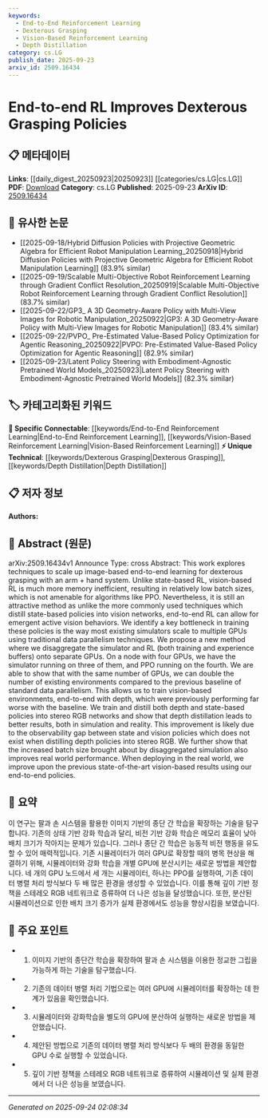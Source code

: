 ```yaml
---
keywords:
  - End-to-End Reinforcement Learning
  - Dexterous Grasping
  - Vision-Based Reinforcement Learning
  - Depth Distillation
category: cs.LG
publish_date: 2025-09-23
arxiv_id: 2509.16434
---
```


<!-- KEYWORD_LINKING_METADATA:
{
  "processed_timestamp": "2025-09-24T02:08:34.567355",
  "vocabulary_version": "1.0",
  "selected_keywords": [
    "End-to-End Reinforcement Learning",
    "Dexterous Grasping",
    "Vision-Based Reinforcement Learning",
    "Depth Distillation"
  ],
  "rejected_keywords": [],
  "similarity_scores": {
    "End-to-End Reinforcement Learning": 0.82,
    "Dexterous Grasping": 0.78,
    "Vision-Based Reinforcement Learning": 0.77,
    "Depth Distillation": 0.75
  },
  "extraction_method": "AI_prompt_based",
  "budget_applied": true,
  "candidates_json": {
    "candidates": [
      {
        "surface": "end-to-end RL",
        "canonical": "End-to-End Reinforcement Learning",
        "aliases": [
          "end-to-end reinforcement learning"
        ],
        "category": "specific_connectable",
        "rationale": "End-to-end RL is a key concept in the paper, linking vision-based policies with reinforcement learning techniques.",
        "novelty_score": 0.65,
        "connectivity_score": 0.85,
        "specificity_score": 0.78,
        "link_intent_score": 0.82
      },
      {
        "surface": "dexterous grasping",
        "canonical": "Dexterous Grasping",
        "aliases": [
          "dexterous manipulation"
        ],
        "category": "unique_technical",
        "rationale": "Dexterous grasping is a unique application area for robotics, central to the paper's focus.",
        "novelty_score": 0.72,
        "connectivity_score": 0.7,
        "specificity_score": 0.85,
        "link_intent_score": 0.78
      },
      {
        "surface": "vision-based RL",
        "canonical": "Vision-Based Reinforcement Learning",
        "aliases": [
          "vision-based reinforcement learning"
        ],
        "category": "specific_connectable",
        "rationale": "Vision-based RL is crucial for understanding the paper's approach to integrating visual data in RL.",
        "novelty_score": 0.6,
        "connectivity_score": 0.8,
        "specificity_score": 0.76,
        "link_intent_score": 0.77
      },
      {
        "surface": "depth distillation",
        "canonical": "Depth Distillation",
        "aliases": [
          "depth policy distillation"
        ],
        "category": "unique_technical",
        "rationale": "Depth distillation is a novel technique discussed in the paper, enhancing policy performance.",
        "novelty_score": 0.68,
        "connectivity_score": 0.72,
        "specificity_score": 0.82,
        "link_intent_score": 0.75
      }
    ],
    "ban_list_suggestions": [
      "simulator",
      "GPU"
    ]
  },
  "decisions": [
    {
      "candidate_surface": "end-to-end RL",
      "resolved_canonical": "End-to-End Reinforcement Learning",
      "decision": "linked",
      "scores": {
        "novelty": 0.65,
        "connectivity": 0.85,
        "specificity": 0.78,
        "link_intent": 0.82
      }
    },
    {
      "candidate_surface": "dexterous grasping",
      "resolved_canonical": "Dexterous Grasping",
      "decision": "linked",
      "scores": {
        "novelty": 0.72,
        "connectivity": 0.7,
        "specificity": 0.85,
        "link_intent": 0.78
      }
    },
    {
      "candidate_surface": "vision-based RL",
      "resolved_canonical": "Vision-Based Reinforcement Learning",
      "decision": "linked",
      "scores": {
        "novelty": 0.6,
        "connectivity": 0.8,
        "specificity": 0.76,
        "link_intent": 0.77
      }
    },
    {
      "candidate_surface": "depth distillation",
      "resolved_canonical": "Depth Distillation",
      "decision": "linked",
      "scores": {
        "novelty": 0.68,
        "connectivity": 0.72,
        "specificity": 0.82,
        "link_intent": 0.75
      }
    }
  ]
}
-->

# End-to-end RL Improves Dexterous Grasping Policies

## 📋 메타데이터

**Links**: [[daily_digest_20250923|20250923]] [[categories/cs.LG|cs.LG]]
**PDF**: [Download](https://arxiv.org/pdf/2509.16434.pdf)
**Category**: cs.LG
**Published**: 2025-09-23
**ArXiv ID**: [2509.16434](https://arxiv.org/abs/2509.16434)

## 🔗 유사한 논문
- [[2025-09-18/Hybrid Diffusion Policies with Projective Geometric Algebra for Efficient Robot Manipulation Learning_20250918|Hybrid Diffusion Policies with Projective Geometric Algebra for Efficient Robot Manipulation Learning]] (83.9% similar)
- [[2025-09-19/Scalable Multi-Objective Robot Reinforcement Learning through Gradient Conflict Resolution_20250919|Scalable Multi-Objective Robot Reinforcement Learning through Gradient Conflict Resolution]] (83.7% similar)
- [[2025-09-22/GP3_ A 3D Geometry-Aware Policy with Multi-View Images for Robotic Manipulation_20250922|GP3: A 3D Geometry-Aware Policy with Multi-View Images for Robotic Manipulation]] (83.4% similar)
- [[2025-09-22/PVPO_ Pre-Estimated Value-Based Policy Optimization for Agentic Reasoning_20250922|PVPO: Pre-Estimated Value-Based Policy Optimization for Agentic Reasoning]] (82.9% similar)
- [[2025-09-23/Latent Policy Steering with Embodiment-Agnostic Pretrained World Models_20250923|Latent Policy Steering with Embodiment-Agnostic Pretrained World Models]] (82.3% similar)

## 🏷️ 카테고리화된 키워드
**🔗 Specific Connectable**: [[keywords/End-to-End Reinforcement Learning|End-to-End Reinforcement Learning]], [[keywords/Vision-Based Reinforcement Learning|Vision-Based Reinforcement Learning]]
**⚡ Unique Technical**: [[keywords/Dexterous Grasping|Dexterous Grasping]], [[keywords/Depth Distillation|Depth Distillation]]

## 📋 저자 정보

**Authors:** 

## 📄 Abstract (원문)

arXiv:2509.16434v1 Announce Type: cross 
Abstract: This work explores techniques to scale up image-based end-to-end learning for dexterous grasping with an arm + hand system. Unlike state-based RL, vision-based RL is much more memory inefficient, resulting in relatively low batch sizes, which is not amenable for algorithms like PPO. Nevertheless, it is still an attractive method as unlike the more commonly used techniques which distill state-based policies into vision networks, end-to-end RL can allow for emergent active vision behaviors. We identify a key bottleneck in training these policies is the way most existing simulators scale to multiple GPUs using traditional data parallelism techniques. We propose a new method where we disaggregate the simulator and RL (both training and experience buffers) onto separate GPUs. On a node with four GPUs, we have the simulator running on three of them, and PPO running on the fourth. We are able to show that with the same number of GPUs, we can double the number of existing environments compared to the previous baseline of standard data parallelism. This allows us to train vision-based environments, end-to-end with depth, which were previously performing far worse with the baseline. We train and distill both depth and state-based policies into stereo RGB networks and show that depth distillation leads to better results, both in simulation and reality. This improvement is likely due to the observability gap between state and vision policies which does not exist when distilling depth policies into stereo RGB. We further show that the increased batch size brought about by disaggregated simulation also improves real world performance. When deploying in the real world, we improve upon the previous state-of-the-art vision-based results using our end-to-end policies.

## 📝 요약

이 연구는 팔과 손 시스템을 활용한 이미지 기반의 종단 간 학습을 확장하는 기술을 탐구합니다. 기존의 상태 기반 강화 학습과 달리, 비전 기반 강화 학습은 메모리 효율이 낮아 배치 크기가 작아지는 문제가 있습니다. 그러나 종단 간 학습은 능동적 비전 행동을 유도할 수 있어 매력적입니다. 기존 시뮬레이터가 여러 GPU로 확장할 때의 병목 현상을 해결하기 위해, 시뮬레이터와 강화 학습을 개별 GPU에 분산시키는 새로운 방법을 제안합니다. 네 개의 GPU 노드에서 세 개는 시뮬레이터, 하나는 PPO를 실행하여, 기존 데이터 병렬 처리 방식보다 두 배 많은 환경을 생성할 수 있었습니다. 이를 통해 깊이 기반 정책을 스테레오 RGB 네트워크로 증류하여 더 나은 성능을 달성했습니다. 또한, 분산된 시뮬레이션으로 인한 배치 크기 증가가 실제 환경에서도 성능을 향상시킴을 보였습니다.

## 🎯 주요 포인트

- 1. 이미지 기반의 종단간 학습을 확장하여 팔과 손 시스템을 이용한 정교한 그립을 가능하게 하는 기술을 탐구했습니다.
- 2. 기존의 데이터 병렬 처리 기법으로는 여러 GPU에 시뮬레이터를 확장하는 데 한계가 있음을 확인했습니다.
- 3. 시뮬레이터와 강화학습을 별도의 GPU에 분산하여 실행하는 새로운 방법을 제안했습니다.
- 4. 제안된 방법으로 기존의 데이터 병렬 처리 방식보다 두 배의 환경을 동일한 GPU 수로 실행할 수 있었습니다.
- 5. 깊이 기반 정책을 스테레오 RGB 네트워크로 증류하여 시뮬레이션 및 실제 환경에서 더 나은 성능을 보였습니다.


---

*Generated on 2025-09-24 02:08:34*